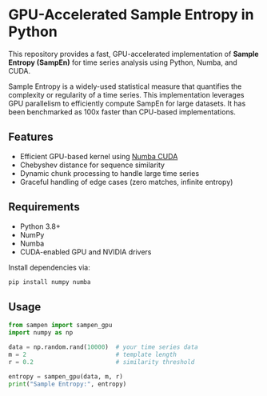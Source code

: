 # GPU-Accelerated Sample Entropy in Python

This repository provides a fast, GPU-accelerated implementation of **Sample Entropy (SampEn)** for time series analysis using Python, Numba, and CUDA.

Sample Entropy is a widely-used statistical measure that quantifies the complexity or regularity of a time series. This implementation leverages GPU parallelism to efficiently compute SampEn for large datasets. It has been benchmarked as 100x faster than CPU-based implementations.

## Features

-  Efficient GPU-based kernel using [Numba CUDA](https://numba.pydata.org/numba-doc/latest/cuda/index.html)
-  Chebyshev distance for sequence similarity
-  Dynamic chunk processing to handle large time series
-  Graceful handling of edge cases (zero matches, infinite entropy)

## Requirements

- Python 3.8+
- NumPy
- Numba
- CUDA-enabled GPU and NVIDIA drivers

Install dependencies via:

```bash
pip install numpy numba
```


## Usage
```python
from sampen import sampen_gpu
import numpy as np

data = np.random.rand(10000)  # your time series data
m = 2                         # template length
r = 0.2                       # similarity threshold

entropy = sampen_gpu(data, m, r)
print("Sample Entropy:", entropy)
```

